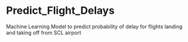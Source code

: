 # Predict_Flight_Delays
Machine Learning Model to predict probability of delay for flights landing and taking off from SCL airport
